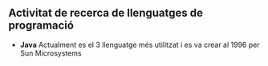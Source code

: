 ## Activitat de recerca de llenguatges de programació

- **Java** Actualment es el 3 llenguatge més utilitzat i es va crear al 1996 per Sun Microsystems
